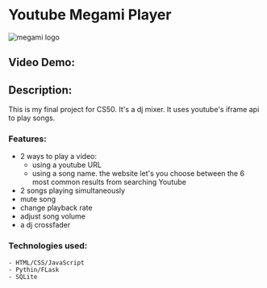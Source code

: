 # 
# Youtube Megami Player
![megami logo](https://megamiclub.bg/plovdiv/wp-content/themes/megami-plovdiv/images/logo.png)
## Video Demo:  <URL HERE>
## Description:
  This is my final project for CS50. It's a dj mixer. It uses youtube's iframe api to play songs.
  
 ### Features:
  - 2 ways to play a video:
    - using a youtube URL
    - using a song name. the website let's you choose between the 6 most common results from searching Youtube
  - 2 songs playing simultaneously
  - mute song
  - change playback rate
  - adjust song volume
  - a dj crossfader
  
  
 ### Technologies used:
    - HTML/CSS/JavaScript
    - Pythin/FLask
    - SQLite
